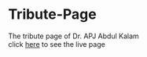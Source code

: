 # Tribute-Page
The tribute page of Dr. APJ Abdul Kalam
</br>
click [here](https://aayusranjan.github.io/Tribute-Page/) to see the live page
